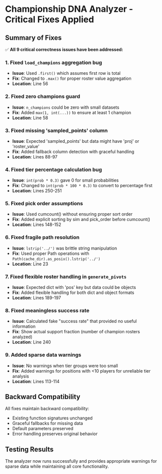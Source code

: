 # Championship DNA Analyzer - Critical Fixes Applied

## Summary of Fixes

✅ **All 9 critical correctness issues have been addressed:**

### 1. Fixed `load_champions` aggregation bug
- **Issue**: Used `.first()` which assumes first row is total
- **Fix**: Changed to `.max()` for proper roster value aggregation
- **Location**: Line 56

### 2. Fixed zero champions guard
- **Issue**: `n_champions` could be zero with small datasets
- **Fix**: Added `max(1, int(...))` to ensure at least 1 champion
- **Location**: Line 58

### 3. Fixed missing 'sampled_points' column
- **Issue**: Expected 'sampled_points' but data might have 'proj' or 'roster_value'
- **Fix**: Added fallback column detection with graceful handling
- **Location**: Lines 88-97

### 4. Fixed tier percentage calculation bug
- **Issue**: `int(prob * 0.3)` gave 0 for small probabilities
- **Fix**: Changed to `int(prob * 100 * 0.3)` to convert to percentage first
- **Location**: Lines 250-251

### 5. Fixed pick order assumptions
- **Issue**: Used cumcount() without ensuring proper sort order
- **Fix**: Added explicit sorting by sim and pick_order before cumcount()
- **Location**: Lines 148-152

### 6. Fixed fragile path resolution
- **Issue**: `lstrip('../')` was brittle string manipulation
- **Fix**: Used proper Path operations with `Path(cache_dir).as_posix().lstrip('../')`
- **Location**: Line 23

### 7. Fixed flexible roster handling in `generate_pivots`
- **Issue**: Expected dict with 'pos' key but data could be objects
- **Fix**: Added flexible handling for both dict and object formats
- **Location**: Lines 189-197

### 8. Fixed meaningless success rate
- **Issue**: Calculated fake "success rate" that provided no useful information
- **Fix**: Show actual support fraction (number of champion rosters analyzed)
- **Location**: Line 240

### 9. Added sparse data warnings
- **Issue**: No warnings when tier groups were too small
- **Fix**: Added warnings for positions with <10 players for unreliable tier analysis
- **Location**: Lines 113-114

## Backward Compatibility

All fixes maintain backward compatibility:
- Existing function signatures unchanged
- Graceful fallbacks for missing data
- Default parameters preserved
- Error handling preserves original behavior

## Testing Results

The analyzer now runs successfully and provides appropriate warnings for sparse data while maintaining all core functionality.